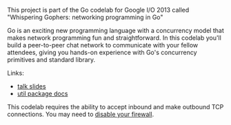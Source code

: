 This project is part of the Go codelab for Google I/O 2013 called "Whispering Gophers: networking programming in Go"

Go is an exciting new programming language with a concurrency model that makes network programming fun and straightforward. In this codelab you'll build a peer-to-peer chat network to communicate with your fellow attendees, giving you hands-on experience with Go's concurrency primitives and standard library.

Links:
  * [talk slides](http://whispering-gophers.appspot.com/talk.slide)
  * [util package docs](http://godoc.org/code.google.com/p/whispering-gophers/util)

This codelab requires the ability to accept inbound and make outbound TCP connections. You may need to [disable your firewall](https://code.google.com/p/whispering-gophers/wiki/DisableFirewalls).